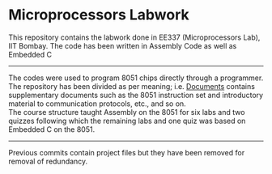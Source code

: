 # Microprocessors Labwork

This repository contains the labwork done in EE337 (Microprocessors Lab), IIT Bombay. The code has been written in Assembly Code as well as Embedded C  
***
The codes were used to program 8051 chips directly through a programmer. The repository has been divided as per meaning; i.e. [Documents](https://github.com/aaronjohnsabu1999/microP/tree/master/Documents) contains supplementary documents such as the 8051 instruction set and introductory material to communication protocols, etc., and so on.  
The course structure taught Assembly on the 8051 for six labs and two quizzes following which the remaining labs and one quiz was based on Embedded C on the 8051.
***
Previous commits contain project files but they have been removed for removal of redundancy.